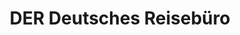 ---
title: "DER Deutsches Reisebüro"
url: /luedenscheid/der-deutsches-reisebuero/
shop: Reisebüro
---